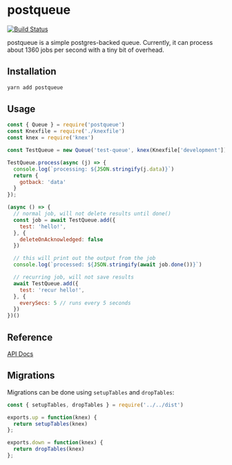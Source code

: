 # postqueue

[![Build Status](https://travis-ci.com/meyer9/postqueue.svg?branch=master)](https://travis-ci.com/meyer9/postqueue)

postqueue is a simple postgres-backed queue. Currently, it can process about 1360 jobs per second with a tiny bit of overhead.

## Installation

```bash
yarn add postqueue
```

## Usage

```javascript
const { Queue } = require('postqueue')
const Knexfile = require('./knexfile')
const knex = require('knex')

const TestQueue = new Queue('test-queue', knex(Knexfile['development']))

TestQueue.process(async (j) => {
  console.log(`processing: ${JSON.stringify(j.data)}`)
  return {
    gotback: 'data'
  }
});

(async () => {
  // normal job, will not delete results until done()
  const job = await TestQueue.add({
    test: 'hello!',
  }, {
    deleteOnAcknowledged: false
  })

  // this will print out the output from the job
  console.log(`processed: ${JSON.stringify(await job.done())}`)

  // recurring job, will not save results
  await TestQueue.add({
    test: 'recur hello!',
  }, {
    everySecs: 5 // runs every 5 seconds
  })
})()
```

## Reference

[API Docs](API.md)

## Migrations

Migrations can be done using `setupTables` and `dropTables`:

```javascript
const { setupTables, dropTables } = require('../../dist')

exports.up = function(knex) {
  return setupTables(knex)
};

exports.down = function(knex) {
  return dropTables(knex)
};
```

